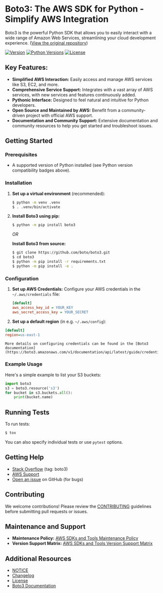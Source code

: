 # Boto3: The AWS SDK for Python - Simplify AWS Integration

Boto3 is the powerful Python SDK that allows you to easily interact with a wide range of Amazon Web Services, streamlining your cloud development experience. ([View the original repository](https://github.com/boto/boto3))

[![Version](http://img.shields.io/pypi/v/boto3.svg?style=flat)](https://pypi.python.org/pypi/boto3/)
[![Python Versions](https://img.shields.io/pypi/pyversions/boto3.svg?style=flat)](https://pypi.python.org/pypi/boto3/)
[![License](http://img.shields.io/pypi/l/boto3.svg?style=flat)](https://github.com/boto/boto3/blob/develop/LICENSE)

## Key Features:

*   **Simplified AWS Interaction:** Easily access and manage AWS services like S3, EC2, and more.
*   **Comprehensive Service Support:** Integrates with a vast array of AWS services, with new services and features continuously added.
*   **Pythonic Interface:** Designed to feel natural and intuitive for Python developers.
*   **Open Source and Maintained by AWS:** Benefit from a community-driven project with official AWS support.
*   **Documentation and Community Support:** Extensive documentation and community resources to help you get started and troubleshoot issues.

## Getting Started

### Prerequisites
*   A supported version of Python installed (see Python version compatibility badges above).

### Installation

1.  **Set up a virtual environment** (recommended):

    ```bash
    $ python -m venv .venv
    $ . .venv/bin/activate
    ```

2.  **Install Boto3 using pip:**

    ```bash
    $ python -m pip install boto3
    ```
    
    *OR*
    
    **Install Boto3 from source:**

    ```bash
    $ git clone https://github.com/boto/boto3.git
    $ cd boto3
    $ python -m pip install -r requirements.txt
    $ python -m pip install -e .
    ```

### Configuration

1.  **Set up AWS Credentials:** Configure your AWS credentials in the `~/.aws/credentials` file:

    ```ini
    [default]
    aws_access_key_id = YOUR_KEY
    aws_secret_access_key = YOUR_SECRET
    ```

2.  **Set up a default region** (in e.g. ``~/.aws/config``):

   ```ini
   [default]
   region=us-east-1
   ```

    More details on configuring credentials can be found in the [Boto3 documentation](https://boto3.amazonaws.com/v1/documentation/api/latest/guide/credentials.html).

### Example Usage

Here's a simple example to list your S3 buckets:

```python
import boto3
s3 = boto3.resource('s3')
for bucket in s3.buckets.all():
    print(bucket.name)
```

## Running Tests

To run tests:

```bash
$ tox
```

You can also specify individual tests or use `pytest` options.

## Getting Help

*   [Stack Overflow](https://stackoverflow.com/) (tag: boto3)
*   [AWS Support](https://console.aws.amazon.com/support/home#/)
*   [Open an issue](https://github.com/boto/boto3/issues/new) on GitHub (for bugs)

## Contributing

We welcome contributions! Please review the [CONTRIBUTING](https://github.com/boto/boto3/blob/develop/CONTRIBUTING.rst) guidelines before submitting pull requests or issues.

## Maintenance and Support

*   **Maintenance Policy:** [AWS SDKs and Tools Maintenance Policy](https://docs.aws.amazon.com/sdkref/latest/guide/maint-policy.html)
*   **Version Support Matrix:** [AWS SDKs and Tools Version Support Matrix](https://docs.aws.amazon.com/sdkref/latest/guide/version-support-matrix.html)

## Additional Resources

*   [NOTICE](https://github.com/boto/boto3/blob/develop/NOTICE)
*   [Changelog](https://github.com/boto/boto3/blob/develop/CHANGELOG.rst)
*   [License](https://github.com/boto/boto3/blob/develop/LICENSE)
*   [Boto3 Documentation](https://boto3.amazonaws.com/v1/documentation/api/latest/index.html)